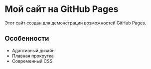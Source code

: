 # Мой сайт на GitHub Pages

Этот сайт создан для демонстрации возможностей GitHub Pages.

## Особенности
- Адаптивный дизайн
- Плавная прокрутка
- Современный CSS
